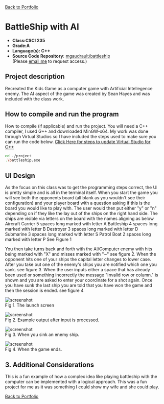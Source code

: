 [Back to Portfolio](./)

BattleShip with AI
===============

-   **Class:CSCI 235** 
-   **Grade:A** 
-   **Language(s): C++** 
-   **Source Code Repository:** [mgaudrault/battleship](https://github.com/mgaudrault/battleship)  
    (Please [email me](mailto:mkgaudrault@csustudent.net?subject=GitHub%20Access) to request access.)

## Project description

Recreated the Kids Game as a computer game with Artificial Intellegence enemy.  The AI aspect of the game was created by Sean Hayes and was included with the class work.  

## How to compile and run the program

How to compile (if applicable) and run the project. You will need a C++ compiler, I used G++ and downloaded MinGW-x64. My work was done through Virtual Studios so I have included the steps used to make sure you can run the code below.
[Click Here for steps to update Virtual Studio for C++](https://code.visualstudio.com/docs/languages/cpp)

```bash
cd ./project
.\battleship.exe
```


## UI Design

As the focus on this class was to get the programming steps correct, the UI is pretty simple and is all in the terminal itself.  When you start the game you will see both the opponents board (all blank as you wouldn't see their configuration) and your player board with a question asking if this is the board you would like to play with.  The user would then put either "y" or "n" depending on if they like the lay out of the ships on the right hand side.  The ships are visible via letters on the board with the names aligning as below
Aircraft Carrier 5 spaces long marked with letter A
Battleship       4 spaces long marked with letter B
Destroyer        3 spaces long marked with letter D
Submarine        3 spaces long marked with letter S
Patrol Boat      2 spaces long marked with letter P
See Figure 1

You then take turns back and forth with the AI/Computer enemy with hits being marked with "X" and misses marked with "~" see figure 2. When the opponent hits one of your ships the capital letter changes to lower case. After you take out one of the enemy's ships you are notified which one you sank. see figure 3. When the user inputs either a space that has already been used or something incorrectly the message "Invalid row or column." is shown and you are asked to enter your coordinate for a shot again. Once you have sunk the last ship you are told that you have won the game and then the session is ended. see figure 4



![screenshot](images/battleship1.png)  
Fig 1. The launch screen

![screenshot](images/battleship2.png)  
Fig 2. Example output after input is processed.

![screenshot](images/battleship3.png)  
Fig 3. When you sink an enemy ship.

![screenshot](images/battleship4.png)  
Fig 4. When the game ends.

## 3. Additional Considerations

This is a fun example of how a complex idea like playing battleship with the computer can be implemented with a logical approach.  This was a fun project for me as it was something I could show my wife and she could play.

[Back to Portfolio](./)
